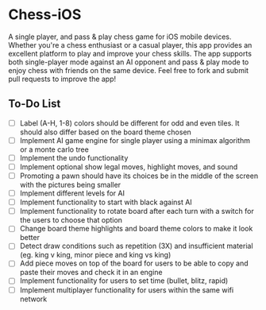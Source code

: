 # Chess-iOS
A single player, and pass &amp; play chess game for iOS mobile devices. Whether you're a chess enthusiast or a casual player, this app provides an excellent platform to play and improve your chess skills. The app supports both single-player mode against an AI opponent and pass & play mode to enjoy chess with friends on the same device. Feel free to fork and submit pull requests to improve the app!

## To-Do List
- [ ] Label (A-H, 1-8) colors should be different for odd and even tiles. It should also differ based on the board theme chosen
- [ ] Implement AI game engine for single player using a minimax algorithm or a monte carlo tree
- [ ] Implement the undo functionality
- [ ] Implement optional show legal moves, highlight moves, and sound 
- [ ] Promoting a pawn should have its choices be in the middle of the screen with the pictures being smaller
- [ ] Implement different levels for AI
- [ ] Implement functionality to start with black against AI
- [ ] Implement functionality to rotate board after each turn with a switch for the users to choose that option
- [ ] Change board theme highlights and board theme colors to make it look better
- [ ] Detect draw conditions such as repetition (3X) and insufficient material (eg. king v king, minor piece and king vs king)
- [ ] Add piece moves on top of the board for users to be able to copy and paste their moves and check it in an engine
- [ ] Implement functionality for users to set time (bullet, blitz, rapid)
- [ ] Implement multiplayer functionality for users within the same wifi network
